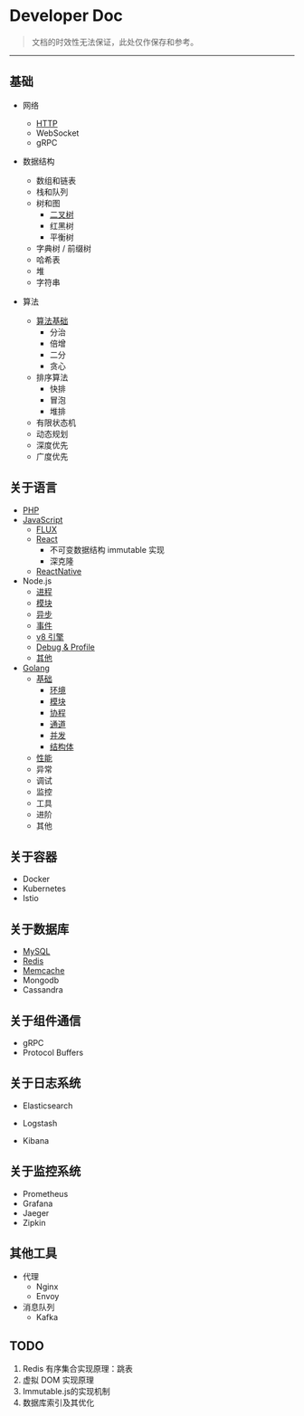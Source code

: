 Developer Doc
=========================

> 文档的时效性无法保证，此处仅作保存和参考。

---

## 基础

- 网络
  - [HTTP](https://github.com/stultuss/doc/blob/master/doc/net/HTTP.md)
  - WebSocket
  - gRPC
- 数据结构
  - 数组和链表
  - 栈和队列
  - 树和图
    - [二叉树](https://github.com/stultuss/doc/blob/master/doc/structure/BinaryTree.md)
    - 红黑树
    - 平衡树
  - 字典树 / 前缀树
  - 哈希表
  - 堆
  - 字符串
  
- 算法
  - [算法基础](https://github.com/stultuss/doc/blob/master/doc/algorithm/Base.md)
    - 分治
    - 倍增
    - 二分
    - 贪心
  - 排序算法
    - 快排
    - 冒泡
    - 堆排
  - 有限状态机
  - 动态规划
  - 深度优先
  - 广度优先

## 关于语言

- [PHP](https://github.com/stultuss/doc/blob/master/doc/language/PHP.md)
- [JavaScript](https://github.com/stultuss/doc/blob/master/doc/language/JavaScript.md)
  - [FLUX](https://github.com/stultuss/doc/blob/master/doc/language/JavaScript-FLUS.md)
  - [React](https://github.com/stultuss/doc/blob/master/doc/language/JavaScript-React.md)
    - 不可变数据结构 immutable 实现
    - 深克隆
  - [ReactNative](https://github.com/niklaus0823/demo-react-native)
- Node.js
  - [进程](https://github.com/stultuss/doc/blob/master/doc/language/Node.js-Process.md)
  - [模块](https://github.com/stultuss/doc/blob/master/doc/language/Node.js-Module.md)
  - [异步](https://github.com/stultuss/doc/blob/master/doc/language/Node.js-Async.md)
  - [事件](https://github.com/stultuss/doc/blob/master/doc/language/Node.js-Event.md)
  - [v8 引擎](https://github.com/stultuss/doc/blob/master/doc/language/Node.js-v8.md)
  - [Debug & Profile](https://github.com/stultuss/doc/blob/master/doc/language/Node.js-Profile.md)
  - [其他](https://github.com/stultuss/doc/blob/master/doc/language/Node.js-Others.md)
- [Golang](https://github.com/Unknwon/the-way-to-go_ZH_CN/)
  - [基础](https://github.com/stultuss/doc/blob/master/doc/language/Go-Base.md)
    - [环境](https://github.com/stultuss/doc/blob/master/doc/language/Go-Base-Env.md)
    - [模块](https://github.com/stultuss/doc/blob/master/doc/language/Go-Base-Modules.md)
    - [协程](https://github.com/stultuss/doc/blob/master/doc/language/Go-Base-Goroutine.md)
    - [通道](https://github.com/stultuss/doc/blob/master/doc/language/Go-Base-Channel.md)
    - [并发](https://github.com/stultuss/doc/blob/master/doc/language/Go-Base-Concurrency.md)
    - [结构体](https://github.com/stultuss/doc/blob/master/doc/language/Go-Base-Struct.md)
  - [性能](https://github.com/stultuss/doc/blob/master/doc/language/Go-Base-Profiler.md)
  - 异常
  - 调试
  - 监控
  - 工具
  - 进阶
  - 其他

## 关于容器

- Docker
- Kubernetes
- Istio

## 关于数据库

- [MySQL](https://github.com/stultuss/doc/blob/master/doc/db/MySQL.md)
- [Redis](https://github.com/stultuss/doc/blob/master/doc/db/Redis.md)
- [Memcache](https://github.com/stultuss/doc/blob/master/doc/db/Memcache.md)
- Mongodb
- Cassandra

## 关于组件通信

- gRPC
- Protocol Buffers

## 关于日志系统

- Elasticsearch

- Logstash
- Kibana

## 关于监控系统

- Prometheus
- Grafana
- Jaeger
- Zipkin

## 其他工具

- 代理
  - Nginx
  - Envoy
- 消息队列
  - Kafka

## TODO
1. Redis 有序集合实现原理：跳表
2. 虚拟 DOM 实现原理
3. Immutable.js的实现机制
4. 数据库索引及其优化
